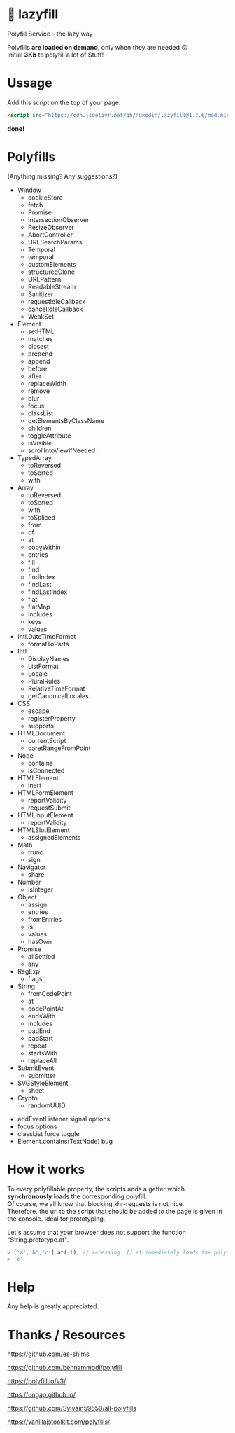 # 💊 lazyfill

Polyfill Service - the lazy way


Polyfills **are loaded on demand**, only when they are needed 😲  
Initial **3Kb** to polyfill a lot of Stuff!  

# Ussage

Add this script on the top of your page:
```html
<script src="https://cdn.jsdelivr.net/gh/nuxodin/lazyfill@1.7.6/mod.min.js"></script>
```
**done!**

# Polyfills

(Anything missing? Any suggestions?)



<ul>
   <li>Window
   <ul>
      <li>cookieStore
      <li>fetch
      <li>Promise
      <li>IntersectionObserver
      <li>ResizeObserver
      <li>AbortController
      <li>URLSearchParams
      <li>Temporal
      <li>temporal
      <li>customElements
      <li>structuredClone
      <li>URLPattern
      <li>ReadableStream
      <li>Sanitizer
      <li>requestIdleCallback
      <li>cancelIdleCallback
      <li>WeakSet
   </ul>
   <li>Element
   <ul>
      <li>setHTML
      <li>matches
      <li>closest
      <li>prepend
      <li>append
      <li>before
      <li>after
      <li>replaceWidth
      <li>remove
      <li>blur
      <li>focus
      <li>classList
      <li>getElementsByClassName
      <li>children
      <li>toggleAttribute
      <li>isVisible
      <li>scrollIntoViewIfNeeded
   </ul>
   <li>TypedArray
   <ul>
      <li>toReversed
      <li>toSorted
      <li>with
   </ul>
   <li>Array
   <ul>
      <li>toReversed
      <li>toSorted
      <li>with
      <li>toSpliced
      <li>from
      <li>of
      <li>at
      <li>copyWithin
      <li>entries
      <li>fill
      <li>find
      <li>findIndex
      <li>findLast
      <li>findLastIndex
      <li>flat
      <li>flatMap
      <li>includes
      <li>keys
      <li>values
   </ul>
   <li>Intl.DateTimeFormat
   <ul>
      <li>formatToParts
   </ul>
   <li>Intl
   <ul>
      <li>DisplayNames
      <li>ListFormat
      <li>Locale
      <li>PluralRules
      <li>RelativeTimeFormat
      <li>getCanonicalLocales
   </ul>
   <li>CSS
   <ul>
      <li>escape
      <li>registerProperty
      <li>supports
   </ul>
   <li>HTMLDocument
   <ul>
      <li>currentScript
      <li>caretRangeFromPoint
   </ul>
   <li>Node
   <ul>
      <li>contains
      <li>isConnected
   </ul>
   <li>HTMLElement
   <ul>
      <li>inert
   </ul>
   <li>HTMLFormElement
   <ul>
      <li>reportValidity
      <li>requestSubmit
   </ul>
   <li>HTMLInputElement
   <ul>
      <li>reportValidity
   </ul>
   <li>HTMLSlotElement
   <ul>
      <li>assignedElements
   </ul>
   <li>Math
   <ul>
      <li>trunc
      <li>sign
   </ul>
   <li>Navigator
   <ul>
      <li>share
   </ul>
   <li>Number
   <ul>
      <li>isInteger
   </ul>
   <li>Object
   <ul>
      <li>assign
      <li>entries
      <li>fromEntries
      <li>is
      <li>values
      <li>hasOwn
   </ul>
   <li>Promise
   <ul>
      <li>allSettled
      <li>any
   </ul>
   <li>RegExp
   <ul>
      <li>flags
   </ul>
   <li>String
   <ul>
      <li>fromCodePoint
      <li>at
      <li>codePointAt
      <li>endsWith
      <li>includes
      <li>padEnd
      <li>padStart
      <li>repeat
      <li>startsWith
      <li>replaceAll
   </ul>
   <li>SubmitEvent
   <ul>
      <li>submitter
   </ul>
   <li>SVGStyleElement
   <ul>
      <li>sheet
   </ul>
   <li>Crypto
   <ul>
      <li>randomUUID
   </ul>
</ul>

<ul>
   <li>addEventListener signal options
   <li>focus options
   <li>classList force toggle 
   <li>Element.contains(TextNode) bug
</ul>


# How it works

To every polyfillable property, the scripts adds a getter which **synchronously** loads the corresponding polyfill.  
Of course, we all know that blocking xhr-requests is not nice.  
Therefore, the url to the script that should be added to the page is given in the console.
Ideal for prototyping.

Let's assume that your browser does not support the function "String.prototype.at".
```js
> ['a','b','c'].at(-1); // accessing  [].at immediately loads the polyfill
> 'c'
```


# Help
Any help is greatly appreciated.

# Thanks / Resources

https://github.com/es-shims

https://github.com/behnammodi/polyfill

https://polyfill.io/v3/

https://ungap.github.io/

https://github.com/Sylvain59650/all-polyfills

https://vanillajstoolkit.com/polyfills/
